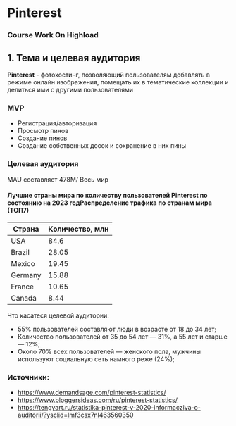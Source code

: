 #  Pinterest
### Course Work On Highload

## 1. Тема и целевая аудитория
**Pinterest** - фотохостинг, позволяющий пользователям добавлять в режиме онлайн изображения, помещать их в тематические коллекции и делиться ими с другими пользователями

### MVP

- Регистрация/авторизация
- Просмотр пинов
- Создание пинов
- Создание собственных досок и сохранение в них пины

### Целевая аудитория
MAU составляет 478M/ Весь мир

#### Лучшие страны мира по количеству пользователей Pinterest по состоянию на 2023 годРаспределение трафика по странам мира (ТОП7)

| **Страна** | **Количество, млн** |
|------------|----------------|
| USA | 84.6 |
| Brazil | 28.05 |
| Mexico | 19.45 |
| Germany | 15.88 |
| France | 10.65 |
| Canada | 8.44 |

Что касатеся целевой аудитории:
- 55% пользователей составляют люди в возрасте от 18 до 34 лет;
- Количество пользователей от 35 до 54 лет — 31%, а 55 лет и старше — 12%;
- Около 70% всех пользователей — женского пола, мужчины используют социальную сеть намного реже (24%);

### Источники:
- https://www.demandsage.com/pinterest-statistics/
- https://www.bloggersideas.com/ru/pinterest-statistics/
- https://tengyart.ru/statistika-pinterest-v-2020-informacziya-o-auditorii/?ysclid=lmf3csx7nl463560350
